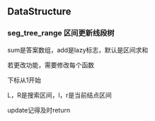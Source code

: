 ## DataStructure
### seg_tree_range 区间更新线段树
sum是答案数组，add是lazy标志，默认是区间求和

若更改功能，需要修改每个函数

下标从1开始

L，R是搜索区间，l，r是当前结点区间

update记得及时return